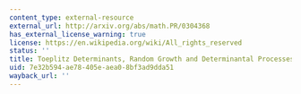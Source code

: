 ```yaml
---
content_type: external-resource
external_url: http://arxiv.org/abs/math.PR/0304368
has_external_license_warning: true
license: https://en.wikipedia.org/wiki/All_rights_reserved
status: ''
title: Toeplitz Determinants, Random Growth and Determinantal Processes
uid: 7e32b594-ae78-405e-aea0-8bf3ad9dda51
wayback_url: ''
---
```

